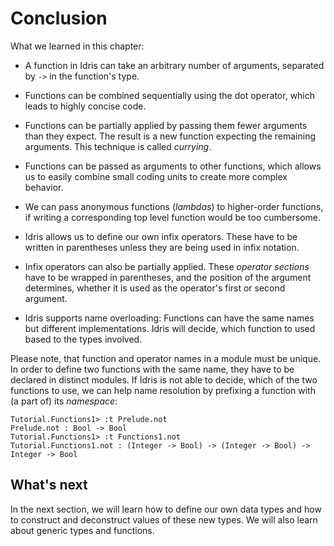 # Conclusion

What we learned in this chapter:

- A function in Idris can take an arbitrary number of arguments, separated by `->` in the function's type.

- Functions can be combined sequentially using the dot operator, which leads to highly concise code.

- Functions can be partially applied by passing them fewer arguments than they expect. The result is a new function expecting the remaining arguments. This technique is called *currying*.

- Functions can be passed as arguments to other functions, which allows us to easily combine small coding units to create more complex behavior.

- We can pass anonymous functions (*lambdas*) to higher-order functions, if writing a corresponding top level function would be too cumbersome.

- Idris allows us to define our own infix operators. These have to be written in parentheses unless they are being used in infix notation.

- Infix operators can also be partially applied. These *operator sections* have to be wrapped in parentheses, and the position of the argument determines, whether it is used as the operator's first or second argument.

- Idris supports name overloading: Functions can have the same names but different implementations. Idris will decide, which function to used based to the types involved.

Please note, that function and operator names in a module must be unique. In order to define two functions with the same name, they have to be declared in distinct modules. If Idris is not able to decide, which of the two functions to use, we can help name resolution by prefixing a function with (a part of) its *namespace*:

```repl
Tutorial.Functions1> :t Prelude.not
Prelude.not : Bool -> Bool
Tutorial.Functions1> :t Functions1.not
Tutorial.Functions1.not : (Integer -> Bool) -> (Integer -> Bool) -> Integer -> Bool
```

## What's next

In the next section, we will learn how to define our own data types and how to construct and deconstruct values of these new types. We will also learn about generic types and functions.
